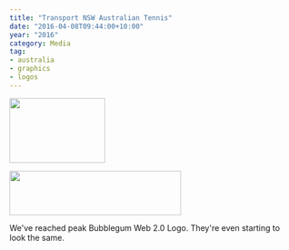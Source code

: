 ```yaml
---
title: "Transport NSW Australian Tennis"
date: "2016-04-08T09:44:00+10:00"
year: "2016"
category: Media
tag:
- australia
- graphics
- logos
---
```

<p><img src="https://rubenerd.com/files/2016/tennis-logo.png" alt="" style="width:168px; height:114px;" /></p>

<p><img src="https://rubenerd.com/files/2016/transport-logo.png" alt="" style="width:302px; height:78px;" /></p>

We've reached peak Bubblegum Web 2.0 Logo. They're even starting to look the same.

